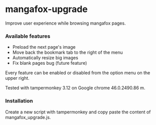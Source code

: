 # mangafox-upgrade
Improve user experience while browsing mangafox pages.

### Available features
- Preload the next page's image
- Move back the bookmark tab to the right of the menu
- Automatically resize big images
- Fix blank pages bug (future feature)

Every feature can be enabled or disabled from the option menu on the upper right.

Tested with tampermonkey 3.12 on Google chrome 46.0.2490.86 m.

### Installation
Create a new script with tampermonkey and copy paste the content of mangafox_upgrade.js.
